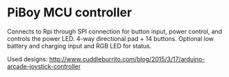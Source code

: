 # PiBoy MCU controller

Connects to Rpi through SPI connection for button input, power control, and controls the power LED. 4-way directional pad + 14 buttons. Optional low battery and charging input and RGB LED for status.

Used designs: http://www.cuddleburrito.com/blog/2015/3/17/arduino-arcade-joystick-controller
